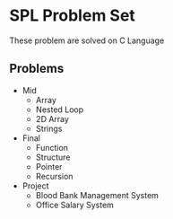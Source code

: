 # SPL Problem Set

These problem are solved on C Language  

## Problems

- Mid  
  - Array
  - Nested Loop
  - 2D Array
  - Strings
- Final
  - Function
  - Structure
  - Pointer
  - Recursion
- Project
  - Blood Bank Management System
  - Office Salary System
